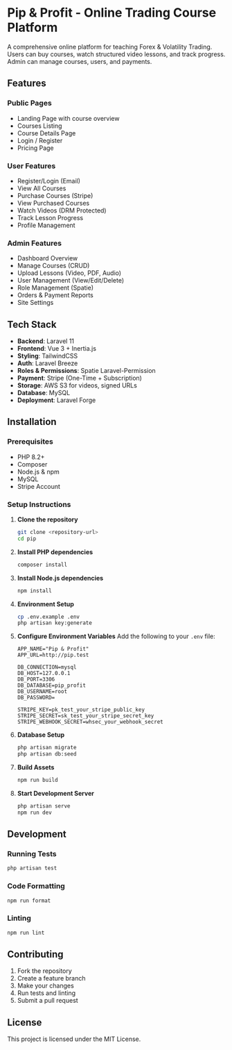 # Pip & Profit - Online Trading Course Platform

A comprehensive online platform for teaching Forex & Volatility Trading. Users can buy courses, watch structured video lessons, and track progress. Admin can manage courses, users, and payments.

## Features

### Public Pages
- Landing Page with course overview
- Courses Listing
- Course Details Page
- Login / Register
- Pricing Page

### User Features
- Register/Login (Email)
- View All Courses
- Purchase Courses (Stripe)
- View Purchased Courses
- Watch Videos (DRM Protected)
- Track Lesson Progress
- Profile Management

### Admin Features
- Dashboard Overview
- Manage Courses (CRUD)
- Upload Lessons (Video, PDF, Audio)
- User Management (View/Edit/Delete)
- Role Management (Spatie)
- Orders & Payment Reports
- Site Settings

## Tech Stack

- **Backend**: Laravel 11
- **Frontend**: Vue 3 + Inertia.js
- **Styling**: TailwindCSS
- **Auth**: Laravel Breeze
- **Roles & Permissions**: Spatie Laravel-Permission
- **Payment**: Stripe (One-Time + Subscription)
- **Storage**: AWS S3 for videos, signed URLs
- **Database**: MySQL
- **Deployment**: Laravel Forge

## Installation

### Prerequisites
- PHP 8.2+
- Composer
- Node.js & npm
- MySQL
- Stripe Account

### Setup Instructions

1. **Clone the repository**
   ```bash
   git clone <repository-url>
   cd pip
   ```

2. **Install PHP dependencies**
   ```bash
   composer install
   ```

3. **Install Node.js dependencies**
   ```bash
   npm install
   ```

4. **Environment Setup**
   ```bash
   cp .env.example .env
   php artisan key:generate
   ```

5. **Configure Environment Variables**
   Add the following to your `.env` file:
   ```env
   APP_NAME="Pip & Profit"
   APP_URL=http://pip.test
   
   DB_CONNECTION=mysql
   DB_HOST=127.0.0.1
   DB_PORT=3306
   DB_DATABASE=pip_profit
   DB_USERNAME=root
   DB_PASSWORD=
   
   STRIPE_KEY=pk_test_your_stripe_public_key
   STRIPE_SECRET=sk_test_your_stripe_secret_key
   STRIPE_WEBHOOK_SECRET=whsec_your_webhook_secret
   ```

6. **Database Setup**
   ```bash
   php artisan migrate
   php artisan db:seed
   ```

7. **Build Assets**
   ```bash
   npm run build
   ```

8. **Start Development Server**
   ```bash
   php artisan serve
   npm run dev
   ```

## Development

### Running Tests
```bash
php artisan test
```

### Code Formatting
```bash
npm run format
```

### Linting
```bash
npm run lint
```

## Contributing

1. Fork the repository
2. Create a feature branch
3. Make your changes
4. Run tests and linting
5. Submit a pull request

## License

This project is licensed under the MIT License. 
